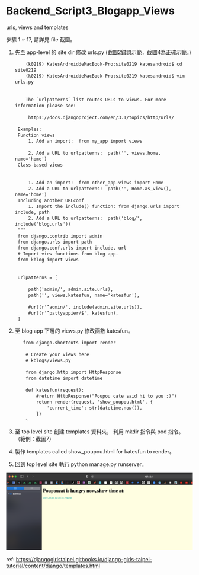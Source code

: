 # Backend_Script3_Blogapp_Views
urls, views and templates

步驟 1 ~ 17, 請詳見 file 截圖。

1. 先至 app-level 的 site dir 修改 urls.py (截圖2錯誤示範，截圖4為正確示範。)

           (k0219) KatesAndroiddeMacBook-Pro:site0219 katesandroid$ cd site0219
           (k0219) KatesAndroiddeMacBook-Pro:site0219 katesandroid$ vim urls.py
           
           
           The `urlpatterns` list routes URLs to views. For more information please see:
           
            https://docs.djangoproject.com/en/3.1/topics/http/urls/
            
        Examples:
        Function views
            1. Add an import:  from my_app import views

            2. Add a URL to urlpatterns:  path('', views.home, name='home')
        Class-based views
        
        
            1. Add an import:  from other_app.views import Home
            2. Add a URL to urlpatterns:  path('', Home.as_view(), name='home')
        Including another URLconf
            1. Import the include() function: from django.urls import include, path
            2. Add a URL to urlpatterns:  path('blog/', include('blog.urls'))
        """
        from django.contrib import admin
        from django.urls import path
        from django.conf.urls import include, url
        # Import view functions from blog app.
        from kblog import views


        urlpatterns = [
        
            path('admin/', admin.site.urls),
            path('', views.katesfun, name='katesfun'),
            
            #url(r'^admin/', include(admin.site.urls)),
            #url(r'^pattyappier/$', katesfun),
        ]


2. 至 blog app 下層的 views.py 修改函數 katesfun。

          from django.shortcuts import render

           # Create your views here
           # kblogs/views.py

           from django.http import HttpResponse
           from datetime import datetime

           def katesfun(request):
               #return HttpResponse("Poupou cate said hi to you :)")
               return render(request, 'show_poupou.html', {
                   'current_time': str(datetime.now()),
               })
           ~     
           
3. 至 top level site 創建 templates 資料夾， 利用 mkdir 指令與 pod 指令。 （範例：截圖7）           
           
4. 製作 templates called show_poupou.html for katesfun to render。

5. 回到 top level site 執行 python manage.py runserver。

![](https://raw.githubusercontent.com/QueenieCplusplus/Backend_Script3_Blogapp_Views/main/17.png)


ref: https://djangogirlstaipei.gitbooks.io/django-girls-taipei-tutorial/content/django/templates.html
